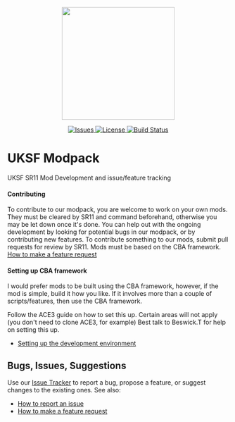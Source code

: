 <p align="center">
    <img src="https://github.com/uksf/modpack/blob/master/assets/logos/uksfSource.png" width="256">
</p>
<p align="center">
    <a href="https://github.com/uksf/modpack/issues">
        <img src="https://img.shields.io/github/issues/uksf/modpack.svg?style=flat-square&label=Issues" alt="Issues">
    </a>
    <a href="https://github.com/uksf/modpack/blob/master/LICENSE">
        <img src="https://img.shields.io/badge/license-GPLv3-blue.svg?style=flat-square&label=License" alt="License">
    </a>
    <a href="https://github.com/uksf/modpack/actions?workflow=Arma">
        <img src="https://img.shields.io/endpoint.svg?url=https%3A%2F%2Factions-badge.atrox.dev%2Fuksf%2Fmodpack%2Fbadge&style=flat-square&label=Build" alt="Build Status" />
    </a>
</p>

# UKSF Modpack
UKSF SR11 Mod Development and issue/feature tracking

#### Contributing
To contribute to our modpack, you are welcome to work on your own mods.
They must be cleared by SR11 and command beforehand, otherwise you may be let down once it's done. 
You can help out with the ongoing development by looking for potential bugs in our modpack, or by contributing new features. To contribute something to our mods, submit pull requests for review by SR11. Mods must be based on the CBA framework.
[How to make a feature request](https://github.com/uksf/modpack/wiki/How-to-make-a-feature-request)

#### Setting up CBA framework
I would prefer mods to be built using the CBA framework, however, if the mod is simple, build it how you like.
If it involves more than a couple of scripts/features, then use the CBA framework.

Follow the ACE3 guide on how to set this up.
Certain areas will not apply (you don't need to clone ACE3, for example)
Best talk to Beswick.T for help on setting this up.
- [Setting up the development environment](http://ace3mod.com/wiki/development/setting-up-the-development-environment.html)

## Bugs, Issues, Suggestions
Use our [Issue Tracker](https://github.com/uksf/modpack/issues) to report a bug, propose a feature, or suggest changes to the existing ones. See also:
- [How to report an issue](https://github.com/uksf/modpack/wiki/How-to-report-an-issue)
- [How to make a feature request](https://github.com/uksf/modpack/wiki/How-to-make-a-feature-request)
